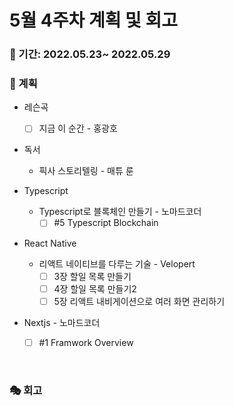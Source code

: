 # 5월 4주차 계획 및 회고

### 📆 기간: 2022.05.23~ 2022.05.29

### 📑 계획

- 레슨곡

  - [ ] 지금 이 순간 - 홍광호
- 독서
  - 픽사 스토리텔링 - 매튜 룬
- Typescript
  - Typescript로 블록체인 만들기 - 노마드코더
    - [ ] #5 Typescript Blockchain
- React Native
  - 리액트 네이티브를 다루는 기술 - Velopert
    - [ ] 3장 할일 목록 만들기
    - [ ] 4장 할일 목록 만들기2
    - [ ] 5장 리액트 내비게이션으로 여러 화면 관리하기

- Nextjs - 노마드코더
  - [ ] #1 Framwork Overview


<br/>

### 🎭 회고

